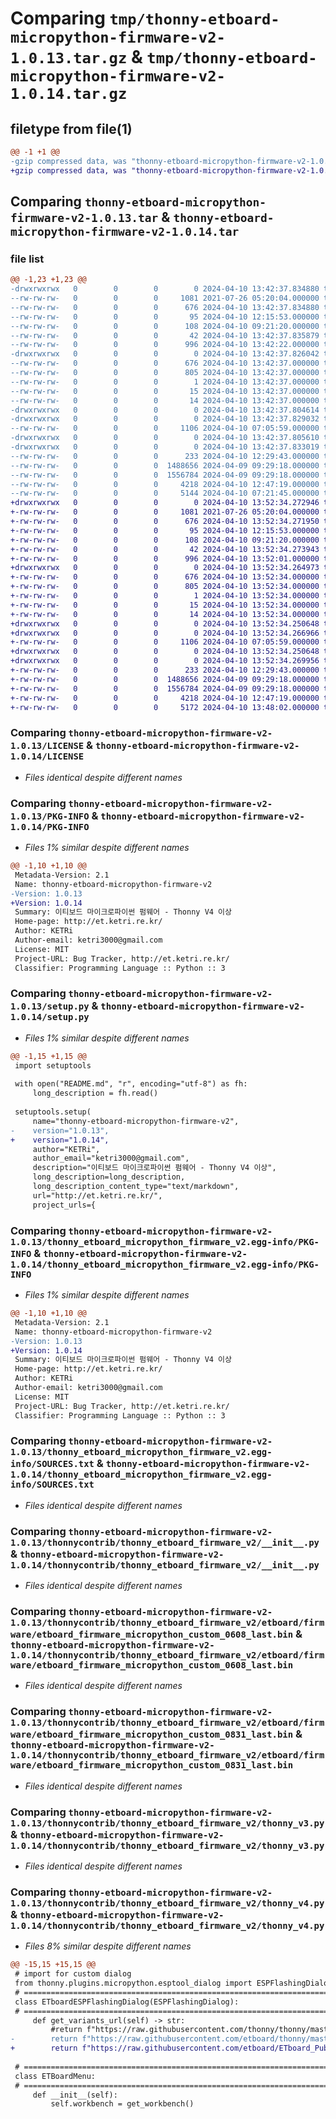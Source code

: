 # Comparing `tmp/thonny-etboard-micropython-firmware-v2-1.0.13.tar.gz` & `tmp/thonny-etboard-micropython-firmware-v2-1.0.14.tar.gz`

## filetype from file(1)

```diff
@@ -1 +1 @@
-gzip compressed data, was "thonny-etboard-micropython-firmware-v2-1.0.13.tar", last modified: Wed Apr 10 13:42:37 2024, max compression
+gzip compressed data, was "thonny-etboard-micropython-firmware-v2-1.0.14.tar", last modified: Wed Apr 10 13:52:34 2024, max compression
```

## Comparing `thonny-etboard-micropython-firmware-v2-1.0.13.tar` & `thonny-etboard-micropython-firmware-v2-1.0.14.tar`

### file list

```diff
@@ -1,23 +1,23 @@
-drwxrwxrwx   0        0        0        0 2024-04-10 13:42:37.834880 thonny-etboard-micropython-firmware-v2-1.0.13/
--rw-rw-rw-   0        0        0     1081 2021-07-26 05:20:04.000000 thonny-etboard-micropython-firmware-v2-1.0.13/LICENSE
--rw-rw-rw-   0        0        0      676 2024-04-10 13:42:37.834880 thonny-etboard-micropython-firmware-v2-1.0.13/PKG-INFO
--rw-rw-rw-   0        0        0       95 2024-04-10 12:15:53.000000 thonny-etboard-micropython-firmware-v2-1.0.13/README.md
--rw-rw-rw-   0        0        0      108 2024-04-10 09:21:20.000000 thonny-etboard-micropython-firmware-v2-1.0.13/pyproject.toml
--rw-rw-rw-   0        0        0       42 2024-04-10 13:42:37.835879 thonny-etboard-micropython-firmware-v2-1.0.13/setup.cfg
--rw-rw-rw-   0        0        0      996 2024-04-10 13:42:22.000000 thonny-etboard-micropython-firmware-v2-1.0.13/setup.py
-drwxrwxrwx   0        0        0        0 2024-04-10 13:42:37.826042 thonny-etboard-micropython-firmware-v2-1.0.13/thonny_etboard_micropython_firmware_v2.egg-info/
--rw-rw-rw-   0        0        0      676 2024-04-10 13:42:37.000000 thonny-etboard-micropython-firmware-v2-1.0.13/thonny_etboard_micropython_firmware_v2.egg-info/PKG-INFO
--rw-rw-rw-   0        0        0      805 2024-04-10 13:42:37.000000 thonny-etboard-micropython-firmware-v2-1.0.13/thonny_etboard_micropython_firmware_v2.egg-info/SOURCES.txt
--rw-rw-rw-   0        0        0        1 2024-04-10 13:42:37.000000 thonny-etboard-micropython-firmware-v2-1.0.13/thonny_etboard_micropython_firmware_v2.egg-info/dependency_links.txt
--rw-rw-rw-   0        0        0       15 2024-04-10 13:42:37.000000 thonny-etboard-micropython-firmware-v2-1.0.13/thonny_etboard_micropython_firmware_v2.egg-info/requires.txt
--rw-rw-rw-   0        0        0       14 2024-04-10 13:42:37.000000 thonny-etboard-micropython-firmware-v2-1.0.13/thonny_etboard_micropython_firmware_v2.egg-info/top_level.txt
-drwxrwxrwx   0        0        0        0 2024-04-10 13:42:37.804614 thonny-etboard-micropython-firmware-v2-1.0.13/thonnycontrib/
-drwxrwxrwx   0        0        0        0 2024-04-10 13:42:37.829032 thonny-etboard-micropython-firmware-v2-1.0.13/thonnycontrib/thonny_etboard_firmware_v2/
--rw-rw-rw-   0        0        0     1106 2024-04-10 07:05:59.000000 thonny-etboard-micropython-firmware-v2-1.0.13/thonnycontrib/thonny_etboard_firmware_v2/__init__.py
-drwxrwxrwx   0        0        0        0 2024-04-10 13:42:37.805610 thonny-etboard-micropython-firmware-v2-1.0.13/thonnycontrib/thonny_etboard_firmware_v2/etboard/
-drwxrwxrwx   0        0        0        0 2024-04-10 13:42:37.833019 thonny-etboard-micropython-firmware-v2-1.0.13/thonnycontrib/thonny_etboard_firmware_v2/etboard/firmware/
--rw-rw-rw-   0        0        0      233 2024-04-10 12:29:43.000000 thonny-etboard-micropython-firmware-v2-1.0.13/thonnycontrib/thonny_etboard_firmware_v2/etboard/firmware/ReadMe.md
--rw-rw-rw-   0        0        0  1488656 2024-04-09 09:29:18.000000 thonny-etboard-micropython-firmware-v2-1.0.13/thonnycontrib/thonny_etboard_firmware_v2/etboard/firmware/etboard_firmware_micropython_custom_0608_last.bin
--rw-rw-rw-   0        0        0  1556784 2024-04-09 09:29:18.000000 thonny-etboard-micropython-firmware-v2-1.0.13/thonnycontrib/thonny_etboard_firmware_v2/etboard/firmware/etboard_firmware_micropython_custom_0831_last.bin
--rw-rw-rw-   0        0        0     4218 2024-04-10 12:47:19.000000 thonny-etboard-micropython-firmware-v2-1.0.13/thonnycontrib/thonny_etboard_firmware_v2/thonny_v3.py
--rw-rw-rw-   0        0        0     5144 2024-04-10 07:21:45.000000 thonny-etboard-micropython-firmware-v2-1.0.13/thonnycontrib/thonny_etboard_firmware_v2/thonny_v4.py
+drwxrwxrwx   0        0        0        0 2024-04-10 13:52:34.272946 thonny-etboard-micropython-firmware-v2-1.0.14/
+-rw-rw-rw-   0        0        0     1081 2021-07-26 05:20:04.000000 thonny-etboard-micropython-firmware-v2-1.0.14/LICENSE
+-rw-rw-rw-   0        0        0      676 2024-04-10 13:52:34.271950 thonny-etboard-micropython-firmware-v2-1.0.14/PKG-INFO
+-rw-rw-rw-   0        0        0       95 2024-04-10 12:15:53.000000 thonny-etboard-micropython-firmware-v2-1.0.14/README.md
+-rw-rw-rw-   0        0        0      108 2024-04-10 09:21:20.000000 thonny-etboard-micropython-firmware-v2-1.0.14/pyproject.toml
+-rw-rw-rw-   0        0        0       42 2024-04-10 13:52:34.273943 thonny-etboard-micropython-firmware-v2-1.0.14/setup.cfg
+-rw-rw-rw-   0        0        0      996 2024-04-10 13:52:01.000000 thonny-etboard-micropython-firmware-v2-1.0.14/setup.py
+drwxrwxrwx   0        0        0        0 2024-04-10 13:52:34.264973 thonny-etboard-micropython-firmware-v2-1.0.14/thonny_etboard_micropython_firmware_v2.egg-info/
+-rw-rw-rw-   0        0        0      676 2024-04-10 13:52:34.000000 thonny-etboard-micropython-firmware-v2-1.0.14/thonny_etboard_micropython_firmware_v2.egg-info/PKG-INFO
+-rw-rw-rw-   0        0        0      805 2024-04-10 13:52:34.000000 thonny-etboard-micropython-firmware-v2-1.0.14/thonny_etboard_micropython_firmware_v2.egg-info/SOURCES.txt
+-rw-rw-rw-   0        0        0        1 2024-04-10 13:52:34.000000 thonny-etboard-micropython-firmware-v2-1.0.14/thonny_etboard_micropython_firmware_v2.egg-info/dependency_links.txt
+-rw-rw-rw-   0        0        0       15 2024-04-10 13:52:34.000000 thonny-etboard-micropython-firmware-v2-1.0.14/thonny_etboard_micropython_firmware_v2.egg-info/requires.txt
+-rw-rw-rw-   0        0        0       14 2024-04-10 13:52:34.000000 thonny-etboard-micropython-firmware-v2-1.0.14/thonny_etboard_micropython_firmware_v2.egg-info/top_level.txt
+drwxrwxrwx   0        0        0        0 2024-04-10 13:52:34.250648 thonny-etboard-micropython-firmware-v2-1.0.14/thonnycontrib/
+drwxrwxrwx   0        0        0        0 2024-04-10 13:52:34.266966 thonny-etboard-micropython-firmware-v2-1.0.14/thonnycontrib/thonny_etboard_firmware_v2/
+-rw-rw-rw-   0        0        0     1106 2024-04-10 07:05:59.000000 thonny-etboard-micropython-firmware-v2-1.0.14/thonnycontrib/thonny_etboard_firmware_v2/__init__.py
+drwxrwxrwx   0        0        0        0 2024-04-10 13:52:34.250648 thonny-etboard-micropython-firmware-v2-1.0.14/thonnycontrib/thonny_etboard_firmware_v2/etboard/
+drwxrwxrwx   0        0        0        0 2024-04-10 13:52:34.269956 thonny-etboard-micropython-firmware-v2-1.0.14/thonnycontrib/thonny_etboard_firmware_v2/etboard/firmware/
+-rw-rw-rw-   0        0        0      233 2024-04-10 12:29:43.000000 thonny-etboard-micropython-firmware-v2-1.0.14/thonnycontrib/thonny_etboard_firmware_v2/etboard/firmware/ReadMe.md
+-rw-rw-rw-   0        0        0  1488656 2024-04-09 09:29:18.000000 thonny-etboard-micropython-firmware-v2-1.0.14/thonnycontrib/thonny_etboard_firmware_v2/etboard/firmware/etboard_firmware_micropython_custom_0608_last.bin
+-rw-rw-rw-   0        0        0  1556784 2024-04-09 09:29:18.000000 thonny-etboard-micropython-firmware-v2-1.0.14/thonnycontrib/thonny_etboard_firmware_v2/etboard/firmware/etboard_firmware_micropython_custom_0831_last.bin
+-rw-rw-rw-   0        0        0     4218 2024-04-10 12:47:19.000000 thonny-etboard-micropython-firmware-v2-1.0.14/thonnycontrib/thonny_etboard_firmware_v2/thonny_v3.py
+-rw-rw-rw-   0        0        0     5172 2024-04-10 13:48:02.000000 thonny-etboard-micropython-firmware-v2-1.0.14/thonnycontrib/thonny_etboard_firmware_v2/thonny_v4.py
```

### Comparing `thonny-etboard-micropython-firmware-v2-1.0.13/LICENSE` & `thonny-etboard-micropython-firmware-v2-1.0.14/LICENSE`

 * *Files identical despite different names*

### Comparing `thonny-etboard-micropython-firmware-v2-1.0.13/PKG-INFO` & `thonny-etboard-micropython-firmware-v2-1.0.14/PKG-INFO`

 * *Files 1% similar despite different names*

```diff
@@ -1,10 +1,10 @@
 Metadata-Version: 2.1
 Name: thonny-etboard-micropython-firmware-v2
-Version: 1.0.13
+Version: 1.0.14
 Summary: 이티보드 마이크로파이썬 펌웨어 - Thonny V4 이상
 Home-page: http://et.ketri.re.kr/
 Author: KETRi
 Author-email: ketri3000@gmail.com
 License: MIT
 Project-URL: Bug Tracker, http://et.ketri.re.kr/
 Classifier: Programming Language :: Python :: 3
```

### Comparing `thonny-etboard-micropython-firmware-v2-1.0.13/setup.py` & `thonny-etboard-micropython-firmware-v2-1.0.14/setup.py`

 * *Files 1% similar despite different names*

```diff
@@ -1,15 +1,15 @@
 import setuptools
 
 with open("README.md", "r", encoding="utf-8") as fh:
     long_description = fh.read()
 
 setuptools.setup(
     name="thonny-etboard-micropython-firmware-v2",
-    version="1.0.13",
+    version="1.0.14",
     author="KETRi",
     author_email="ketri3000@gmail.com",
     description="이티보드 마이크로파이썬 펌웨어 - Thonny V4 이상",
     long_description=long_description,
     long_description_content_type="text/markdown",
     url="http://et.ketri.re.kr/",
     project_urls={
```

### Comparing `thonny-etboard-micropython-firmware-v2-1.0.13/thonny_etboard_micropython_firmware_v2.egg-info/PKG-INFO` & `thonny-etboard-micropython-firmware-v2-1.0.14/thonny_etboard_micropython_firmware_v2.egg-info/PKG-INFO`

 * *Files 1% similar despite different names*

```diff
@@ -1,10 +1,10 @@
 Metadata-Version: 2.1
 Name: thonny-etboard-micropython-firmware-v2
-Version: 1.0.13
+Version: 1.0.14
 Summary: 이티보드 마이크로파이썬 펌웨어 - Thonny V4 이상
 Home-page: http://et.ketri.re.kr/
 Author: KETRi
 Author-email: ketri3000@gmail.com
 License: MIT
 Project-URL: Bug Tracker, http://et.ketri.re.kr/
 Classifier: Programming Language :: Python :: 3
```

### Comparing `thonny-etboard-micropython-firmware-v2-1.0.13/thonny_etboard_micropython_firmware_v2.egg-info/SOURCES.txt` & `thonny-etboard-micropython-firmware-v2-1.0.14/thonny_etboard_micropython_firmware_v2.egg-info/SOURCES.txt`

 * *Files identical despite different names*

### Comparing `thonny-etboard-micropython-firmware-v2-1.0.13/thonnycontrib/thonny_etboard_firmware_v2/__init__.py` & `thonny-etboard-micropython-firmware-v2-1.0.14/thonnycontrib/thonny_etboard_firmware_v2/__init__.py`

 * *Files identical despite different names*

### Comparing `thonny-etboard-micropython-firmware-v2-1.0.13/thonnycontrib/thonny_etboard_firmware_v2/etboard/firmware/etboard_firmware_micropython_custom_0608_last.bin` & `thonny-etboard-micropython-firmware-v2-1.0.14/thonnycontrib/thonny_etboard_firmware_v2/etboard/firmware/etboard_firmware_micropython_custom_0608_last.bin`

 * *Files identical despite different names*

### Comparing `thonny-etboard-micropython-firmware-v2-1.0.13/thonnycontrib/thonny_etboard_firmware_v2/etboard/firmware/etboard_firmware_micropython_custom_0831_last.bin` & `thonny-etboard-micropython-firmware-v2-1.0.14/thonnycontrib/thonny_etboard_firmware_v2/etboard/firmware/etboard_firmware_micropython_custom_0831_last.bin`

 * *Files identical despite different names*

### Comparing `thonny-etboard-micropython-firmware-v2-1.0.13/thonnycontrib/thonny_etboard_firmware_v2/thonny_v3.py` & `thonny-etboard-micropython-firmware-v2-1.0.14/thonnycontrib/thonny_etboard_firmware_v2/thonny_v3.py`

 * *Files identical despite different names*

### Comparing `thonny-etboard-micropython-firmware-v2-1.0.13/thonnycontrib/thonny_etboard_firmware_v2/thonny_v4.py` & `thonny-etboard-micropython-firmware-v2-1.0.14/thonnycontrib/thonny_etboard_firmware_v2/thonny_v4.py`

 * *Files 8% similar despite different names*

```diff
@@ -15,15 +15,15 @@
 # import for custom dialog
 from thonny.plugins.micropython.esptool_dialog import ESPFlashingDialog
 # ==========================================================================================
 class ETboardESPFlashingDialog(ESPFlashingDialog):
 # ==========================================================================================
     def get_variants_url(self) -> str:
         #return f"https://raw.githubusercontent.com/thonny/thonny/master/data/{self.firmware_name.lower()}-variants-esptool.json"
-        return f"https://raw.githubusercontent.com/etboard/thonny/master/data/{self.firmware_name.lower()}-variants-esptool.json"
+        return f"https://raw.githubusercontent.com/etboard/ETboard_Public_Data/master/3dparty/thonny/data/{self.firmware_name.lower()}-variants-esptool.json"
 
 # ==========================================================================================        
 class ETBoardMenu:
 # ==========================================================================================    
     def __init__(self):
         self.workbench = get_workbench()
```

